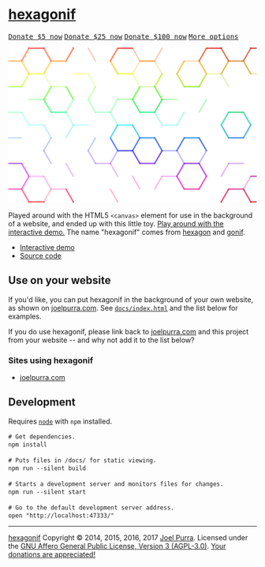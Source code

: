 # [hexagonif](https://joelpurra.com/projects/hexagonif/)

<p class="donate">
  <a href="https://joelpurra.com/donate/proceed/?amount=5&currency=usd"><kbd>Donate $5 now</kbd></a>
  <a href="https://joelpurra.com/donate/proceed/?amount=25&currency=usd"><kbd>Donate $25 now</kbd></a>
  <a href="https://joelpurra.com/donate/proceed/?amount=100&currency=usd&invoice=true"><kbd>Donate $100 now</kbd></a>
  <a href="https://joelpurra.com/donate/"><kbd>More options</kbd></a>
</p>

[![Screenshot of hexagonif after playing around a while](docs/hexagonif-screenshot.png)](https://joelpurra.com/projects/hexagonif/)

Played around with the HTML5 `<canvas>` element for use in the background of a website, and ended up with this little toy. [Play around with the interactive demo.](https://joelpurra.com/projects/hexagonif/) The name "hexagonif" comes from [hexagon](https://en.wiktionary.org/wiki/hexagon) and [gonif](https://en.wiktionary.org/wiki/gonif).

- [Interactive demo](https://joelpurra.com/projects/hexagonif/)
- [Source code](https://github.com/joelpurra/hexagonif)



## Use on your website

If you'd like, you can put hexagonif in the background of your own website, as shown on [joelpurra.com](https://joelpurra.com/). See [`docs/index.html`](docs/index.html) and the list below for examples.

If you do use hexagonif, please link back to [joelpurra.com](https://joelpurra.com/) and this project from your website -- and why not add it to the list below?



### Sites using hexagonif

- [joelpurra.com](https://joelpurra.com/)



## Development

Requires [`node`](https://nodejs.org) with `npm` installed.

```shell
# Get dependencies.
npm install

# Puts files in /docs/ for static viewing.
npm run --silent build

# Starts a development server and monitors files for changes.
npm run --silent start

# Go to the default development server address.
open "http://localhost:47333/"
```



---



[hexagonif](https://github.com/joelpurra/hexagonif) Copyright &copy; 2014, 2015, 2016, 2017 [Joel Purra](https://joelpurra.com/). Licensed under the [GNU Affero General Public License, Version 3 (AGPL-3.0)](https://www.gnu.org/licenses/agpl-3.0.html). [Your donations are appreciated!](https://joelpurra.com/donate/)
